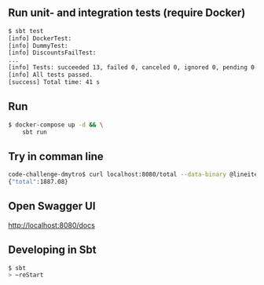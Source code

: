 ## Run unit- and integration tests (require Docker)
```sh
$ sbt test
[info] DockerTest:
[info] DummyTest:
[info] DiscountsFailTest:
...
[info] Tests: succeeded 13, failed 0, canceled 0, ignored 0, pending 0
[info] All tests passed.
[success] Total time: 41 s
```

## Run
```sh
$ docker-compose up -d && \
    sbt run
```
## Try in comman line
```sh
code-challenge-dmytro$ curl localhost:8080/total --data-binary @lineitems.csv
{"total":1887.08}
```
## Open Swagger UI
[http://localhost:8080/docs](http://localhost:8080/docs)

## Developing in Sbt
```sh
$ sbt
> ~reStart
```

